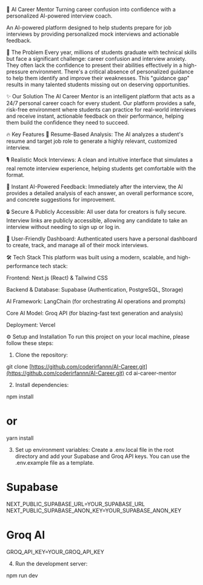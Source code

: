 🚀 AI Career Mentor
Turning career confusion into confidence with a personalized AI-powered interview coach.

An AI-powered platform designed to help students prepare for job interviews by providing personalized mock interviews and actionable feedback.

🎯 The Problem
Every year, millions of students graduate with technical skills but face a significant challenge: career confusion and interview anxiety. They often lack the confidence to present their abilities effectively in a high-pressure environment. There's a critical absence of personalized guidance to help them identify and improve their weaknesses. This "guidance gap" results in many talented students missing out on deserving opportunities.

✨ Our Solution
The AI Career Mentor is an intelligent platform that acts as a 24/7 personal career coach for every student. Our platform provides a safe, risk-free environment where students can practice for real-world interviews and receive instant, actionable feedback on their performance, helping them build the confidence they need to succeed.

🔥 Key Features
📝 Resume-Based Analysis: The AI analyzes a student's resume and target job role to generate a highly relevant, customized interview.

🎙️ Realistic Mock Interviews: A clean and intuitive interface that simulates a real remote interview experience, helping students get comfortable with the format.

🧠 Instant AI-Powered Feedback: Immediately after the interview, the AI provides a detailed analysis of each answer, an overall performance score, and concrete suggestions for improvement.

🔒 Secure & Publicly Accessible: All user data for creators is fully secure. Interview links are publicly accessible, allowing any candidate to take an interview without needing to sign up or log in.

👤 User-Friendly Dashboard: Authenticated users have a personal dashboard to create, track, and manage all of their mock interviews.

🛠️ Tech Stack
This platform was built using a modern, scalable, and high-performance tech stack:

Frontend: Next.js (React) & Tailwind CSS

Backend & Database: Supabase (Authentication, PostgreSQL, Storage)

AI Framework: LangChain (for orchestrating AI operations and prompts)

Core AI Model: Groq API (for blazing-fast text generation and analysis)

Deployment: Vercel

⚙️ Setup and Installation
To run this project on your local machine, please follow these steps:

1. Clone the repository:

git clone [https://github.com/coderirfannn/AI-Career.git](https://github.com/coderirfannn/AI-Career.git)
cd ai-career-mentor

2. Install dependencies:

npm install
# or
yarn install

3. Set up environment variables:
Create a .env.local file in the root directory and add your Supabase and Groq API keys. You can use the .env.example file as a template.

# Supabase
NEXT_PUBLIC_SUPABASE_URL=YOUR_SUPABASE_URL
NEXT_PUBLIC_SUPABASE_ANON_KEY=YOUR_SUPABASE_ANON_KEY

# Groq AI
GROQ_API_KEY=YOUR_GROQ_API_KEY

4. Run the development server:

npm run dev
